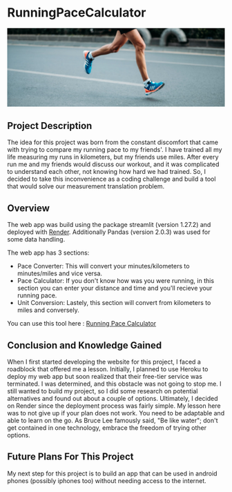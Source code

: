 # RunningPaceCalculator
<img src="img\Running-Banner.jpg" alt="Your Image" width:640 height:426p >

## Project Description
The idea for this project was born from the constant discomfort that came with trying to compare my running pace to my friends'. I have trained all my life measuring my runs in kilometers, but my friends use miles. After every run me and my friends would discuss our workout, and it was complicated to understand each other, not knowing how hard we had trained. So, I decided to take this inconvenience as a coding challenge and build a tool that would solve our measurement translation problem. 

## Overview
The web app was build using the package streamlit (version 1.27.2) and deployed with [Render](https://render.com/). 
Additionally Pandas (version 2.0.3) was used for some data handling. 

The web app has 3 sections:
- Pace Converter: This will convert your minutes/kilometers to minutes/miles and vice versa.
- Pace Calculator: If you don't know how was you were running, in this section you can enter your distance and time and you'll recieve your running pace. 
- Unit Conversion: Lastely, this section will convert from kilometers to miles and conversely.

You can use this tool here : [Running Pace Calculator](https://runningpacecalculator.onrender.com/)

## Conclusion and Knowledge Gained
When I first started developing the website for this project, I faced a roadblock that offered me a lesson. Initially, I planned to use Heroku to deploy my web app but soon realized that their free-tier service was terminated. I was determined, and this obstacle was not going to stop me. I still wanted to build my project, so I did some research on potential alternatives and found out about a couple of options. Ultimately, I decided on Render since the deployment process was fairly simple. My lesson here was to not give up if your plan does not work. You need to be adaptable and able to learn on the go. As Bruce Lee famously said, "Be like water"; don't get contained in one technology, embrace the freedom of trying other options.

## Future Plans For This Project
My next step for this project is to build an app that can be used in android phones (possibly iphones too) without needing access to the internet. 
